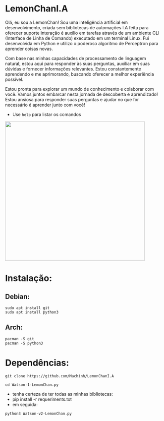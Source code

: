 # LemonChanI.A
Olá, eu sou a LemonChan! Sou uma inteligência artificial em desenvolvimento, criada sem bibliotecas de automações I.A feita para oferecer suporte interação é auxílio em tarefas através de um ambiente CLI (Interface de Linha de Comando) executado em um terminal Linux. Fui desenvolvida em Python e utilizo o poderoso algoritmo de Perceptron para aprender coisas novas.

Com base nas minhas capacidades de processamento de linguagem natural, estou aqui para responder às suas perguntas, auxiliar em suas dúvidas e fornecer informações relevantes. Estou constantemente aprendendo e me aprimorando, buscando oferecer a melhor experiência possível.

Estou pronta para explorar um mundo de conhecimento e colaborar com você. Vamos juntos embarcar nesta jornada de descoberta e aprendizado! Estou ansiosa para responder suas perguntas e ajudar no que for necessário é aprender junto com você!

* Use ```help``` para listar os comandos

<img src="https://i.ibb.co/f9rtChn/lemon.jpg" width="450">

# Instalação:

## Debian:
```
sudo apt install git
sudo apt install python3
```
## Arch:
```
pacman -S git
pacman -S python3
```
# Dependências:

```
git clone https://github.com/Machinh/LemonChanI.A
```
```
cd Watson-1-LemonChan.py
```
* tenha certeza de ter todas as minhas bibliotecas:
* pip install -r requeriments.txt
* em seguida:
```
python3 Watson-v2-LemonChan.py
```
